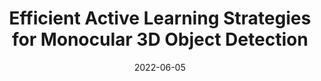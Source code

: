 ---
title: "Efficient Active Learning Strategies for Monocular 3D Object Detection"
collection: publications
permalink: /publication/2022-Efficient
date: 2022-06-05
venue: 'IEEE Intelligent Vehicles (IV) Conference'
year: '2022'
paperurl: 'http://ieeexplore.ieee.org'
authors: 'A. Hekimoglu, M. Schmidt, M. Alvaro, G. Rigoll'
link: 'https://doi.org/'
code: 'http://ieeexplore.ieee.org'
---